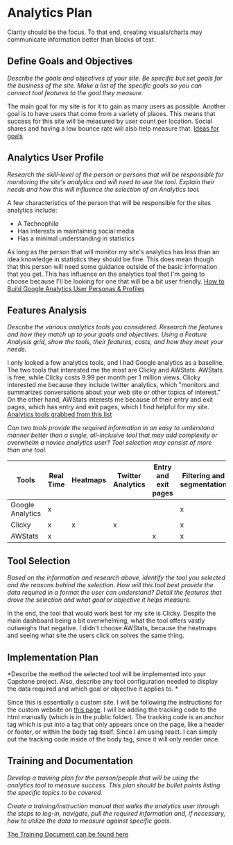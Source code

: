 # Analytics Plan

Clarity should be the focus. To that end, creating visuals/charts may communicate information better than blocks of text.

## Define Goals and Objectives

*Describe the goals and objectives of your site. Be specific but set goals for the business of the site. Make a list of the specific goals so you can connect tool features to the goal they measure.*

The main goal for my site is for it to gain as many users as possible. Another goal is to have users that come from a variety of places. This means that success for this site will be measured by user count per location. Social shares and having a low bounce rate will also help measure that. [Ideas for goals](https://www.yola.com/blog/how-to-measure-your-sites-success/)

## Analytics User Profile

*Research the skill-level of the person or persons that will be responsible for monitoring the site's analytics and will need to use the tool. Explain their needs and how this will influence the selection of an Analytics tool.*

A few characteristics of the person that will be responsible for the sites analytics include:

- A Technophile
- Has interests in maintaining social media
- Has a minimal understanding in statistics

As long as the person that will monitor my site's analytics has less than an idea knowledge in statistics they should be fine. This does mean though that this person will need some guidance outside of the basic information that you get. This has influence on the analytics tool that I'm going to choose because I'll be looking for one that will be a bit user friendly. [How to Build Google Analytics User Personas & Profiles](https://www.absentdata.com/analytics/build-google-analytics-user-personas-profiles/)

## Features Analysis

*Describe the various analytics tools you considered. Research the features and how they match up to your goals and objectives. Using a Feature Analysis grid, show the tools, their features, costs, and how they meet your needs.*

I only looked a few analytics tools, and I had Google analytics as a baseline. The two tools that interested me the most are Clicky and AWStats. AWStats is free, while Clicky costs 9.99 per month per 1 million views. Clicky interested me because they include twitter analytics, which "monitors and summarizes conversations about your web site or other topics of interest." On the other hand, AWStats interests me because of their entry and exit pages, which has entry and exit pages, which I find helpful for my site. [Analytics tools grabbed from this list](https://dynomapper.com/blog/21-sitemaps-and-seo/436-35-amazing-web-analytics-tools-that-rival-google-analytics)

*Can two tools provide the required information in an easy to understand manner better than a single, all-inclusive tool that may add complexity or overwhelm a novice analytics user? Tool selection may consist of more than one tool.*

|Tools|Real Time|Heatmaps|Twitter Analytics|Entry and exit pages|Filtering and segmentation|
|---|---|---|---|---|---|
|Google Analytics|x|   |   |   |x|
|Clicky|x|x|x|   |x|
|AWStats|x|   |   |x|x|

## Tool Selection

*Based on the information and research above, identify the tool you selected and the reasons behind the selection. How will this tool best provide the data required in a format the user can understand? Detail the features that drove the selection and what goal or objective it helps measure.*

In the end, the tool that would work best for my site is Clicky. Despite the main dashboard being a bit overwhelming, what the tool offers vastly outweighs that negative. I didn't choose AWStats, because the heatmaps and seeing what site the users click on solves the same thing.

## Implementation Plan

*Describe the method the selected tool will be implemented into your Capstone project. Also, describe any tool configuration needed to display the data required and which goal or objective it applies to. *

Since this is essentially a custom site. I will be following the instructions for the custom website on [this page](https://clicky.com/help/apps-plugins#website). I will be adding the tracking code to the html manually (which is in the public folder). The tracking code is an anchor tag which is put into a tag that only appears once on the page, like a header or footer, or within the body tag itself. Since I am using react. I can simply put the tracking code inside of the body tag, since it will only render once.

## Training and Documentation

*Develop a training plan for the person/people that will be using the analytics tool to measure success. This plan should be bullet points listing the specific topics to be covered.*

*Create a training/instruction manual that walks the analytics user through the steps to log-in, navigate, pull the required information and, if necessary, how to utilize the data to measure against specific goals.*

[The Training Document can be found here](https://docs.google.com/document/d/1oTXMlzJjEoybiz3fDsU3RM1hnFIY5pHdE4uYV430CfQ/edit?usp=sharing)
